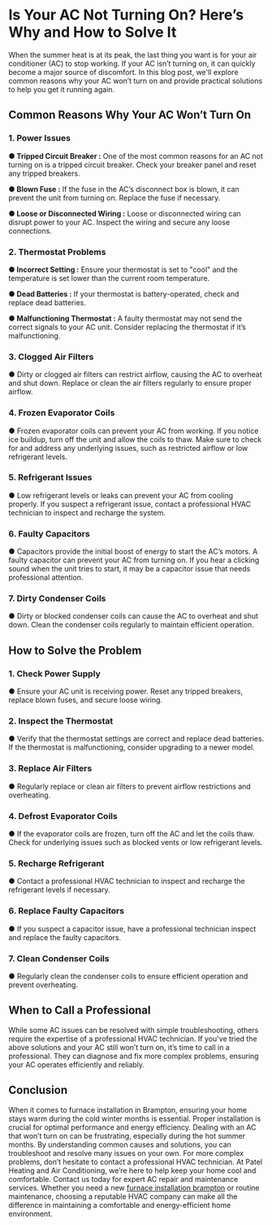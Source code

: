 # Is Your AC Not Turning On? Here’s Why and How to Solve It

When the summer heat is at its peak, the last thing you want is for your air conditioner (AC) to stop working. If your AC isn’t turning on, it can quickly become a major source of discomfort. In this blog post, we'll explore common reasons why your AC won’t turn on and provide practical solutions to help you get it running again.

## Common Reasons Why Your AC Won’t Turn On

### 1. Power Issues

**● Tripped Circuit Breaker :** One of the most common reasons for an AC not turning on is a tripped circuit breaker. Check your breaker panel and reset any tripped breakers.

**● Blown Fuse :** If the fuse in the AC’s disconnect box is blown, it can prevent the unit from turning on. Replace the fuse if necessary.

**● Loose or Disconnected Wiring :** Loose or disconnected wiring can disrupt power to your AC. Inspect the wiring and secure any loose connections.

### 2. Thermostat Problems

**● Incorrect Setting :** Ensure your thermostat is set to "cool" and the temperature is set lower than the current room temperature.

**● Dead Batteries :** If your thermostat is battery-operated, check and replace dead batteries.

**● Malfunctioning Thermostat :** A faulty thermostat may not send the correct signals to your AC unit. Consider replacing the thermostat if it’s malfunctioning.

### 3. Clogged Air Filters

●  Dirty or clogged air filters can restrict airflow, causing the AC to overheat and shut down. Replace or clean the air filters regularly to ensure proper airflow.

### 4. Frozen Evaporator Coils

●  Frozen evaporator coils can prevent your AC from working. If you notice ice buildup, turn off the unit and allow the coils to thaw. Make sure to check for and address any underlying issues, such as restricted airflow or low refrigerant levels.

### 5. Refrigerant Issues

●  Low refrigerant levels or leaks can prevent your AC from cooling properly. If you suspect a refrigerant issue, contact a professional HVAC technician to inspect and recharge the system.

### 6. Faulty Capacitors

●  Capacitors provide the initial boost of energy to start the AC’s motors. A faulty capacitor can prevent your AC from turning on. If you hear a clicking sound when the unit tries to start, it may be a capacitor issue that needs professional attention.

### 7. Dirty Condenser Coils

●  Dirty or blocked condenser coils can cause the AC to overheat and shut down. Clean the condenser coils regularly to maintain efficient operation.

## How to Solve the Problem

### 1. Check Power Supply

●  Ensure your AC unit is receiving power. Reset any tripped breakers, replace blown fuses, and secure loose wiring.

### 2. Inspect the Thermostat

●  Verify that the thermostat settings are correct and replace dead batteries. If the thermostat is malfunctioning, consider upgrading to a newer model.

### 3. Replace Air Filters

●  Regularly replace or clean air filters to prevent airflow restrictions and overheating.

### 4. Defrost Evaporator Coils

●  If the evaporator coils are frozen, turn off the AC and let the coils thaw. Check for underlying issues such as blocked vents or low refrigerant levels.

### 5. Recharge Refrigerant

●  Contact a professional HVAC technician to inspect and recharge the refrigerant levels if necessary.

### 6. Replace Faulty Capacitors

●  If you suspect a capacitor issue, have a professional technician inspect and replace the faulty capacitors.

### 7. Clean Condenser Coils

●  Regularly clean the condenser coils to ensure efficient operation and prevent overheating.

## When to Call a Professional

While some AC issues can be resolved with simple troubleshooting, others require the expertise of a professional HVAC technician. If you've tried the above solutions and your AC still won’t turn on, it’s time to call in a professional. They can diagnose and fix more complex problems, ensuring your AC operates efficiently and reliably.

## Conclusion

When it comes to furnace installation in Brampton, ensuring your home stays warm during the cold winter months is essential. Proper installation is crucial for optimal performance and energy efficiency. Dealing with an AC that won’t turn on can be frustrating, especially during the hot summer months. By understanding common causes and solutions, you can troubleshoot and resolve many issues on your own. For more complex problems, don’t hesitate to contact a professional HVAC technician. At Patel Heating and Air Conditioning, we’re here to help keep your home cool and comfortable. Contact us today for expert AC repair and maintenance services. Whether you need a new [furnace installation brampton](https://www.patelheating.ca/furnace/) or routine maintenance, choosing a reputable HVAC company can make all the difference in maintaining a comfortable and energy-efficient home environment.

